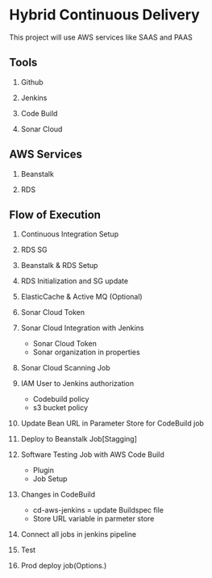 # Hybrid Continuous Delivery

This project will use AWS services like SAAS and PAAS

## Tools

1. Github

2. Jenkins

3. Code Build

4. Sonar Cloud

## AWS Services

1. Beanstalk

2. RDS

## Flow of Execution

1. Continuous Integration Setup

2. RDS SG

3. Beanstalk & RDS Setup

4. RDS Initialization and SG update

5. ElasticCache & Active MQ (Optional)

6. Sonar Cloud Token

7. Sonar Cloud Integration with Jenkins

   - Sonar Cloud Token
   - Sonar organization in properties

8. Sonar Cloud Scanning Job

9. IAM User to Jenkins authorization

   - Codebuild policy
   - s3 bucket policy

10. Update Bean URL in Parameter Store for CodeBuild job

11. Deploy to Beanstalk Job[Stagging]

12. Software Testing Job with AWS Code Build

    - Plugin
    - Job Setup

13. Changes in CodeBuild

    - cd-aws-jenkins
      = update Buildspec file
    - Store URL variable in parmeter store

14. Connect all jobs in jenkins pipeline

15. Test

16. Prod deploy job(Options.)
